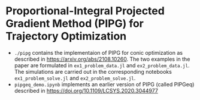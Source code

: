 # Proportional-Integral Projected Gradient Method (PIPG) for Trajectory Optimization

- `./pipg` contains the implementaion of PIPG for conic optimization as described in https://arxiv.org/abs/2108.10260. The two examples in the paper are formulated in `ex1_problem_data.jl` and `ex2_problem_data.jl`. The simulations are carried out in the corresponding notebooks `ex1_problem_solve.jl` and `ex2_problem_solve.jl`.
- `pipgeq_demo.ipynb` implements an earlier version of PIPG (called PIPGeq) described in https://doi.org/10.1109/LCSYS.2020.3044977
